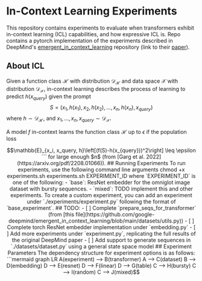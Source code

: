 # In-Context Learning Experiments
This repository contains experiments to evaluate when transformers exhibit in-context learning (ICL) capabilities, and how expressive ICL is. Repo contains a pytorch implementation of the experiments described in DeepMind's [emergent_in_context_learning](https://github.com/google-deepmind/emergent_in_context_learning/) repository (link to their [paper](https://proceedings.neurips.cc/paper_files/paper/2022/file/77c6ccacfd9962e2307fc64680fc5ace-Paper-Conference.pdf)).

## About ICL

Given a function class $\mathcal{H}$ with distribution $\mathcal{D}_{\mathcal{H}}$ and data space $\mathcal{X}$ with distribution $\mathcal{D}_{\mathcal{X}}$, in-context learning describes the process of learning to predict $h(x_{query})$ given the prompt
$$ S=(x_1, h(x_1), x_2, h(x_2), ..., x_n, h(x_n), x_{query}) $$where $h \sim \mathcal{D}_{\mathcal{H}}$, and $x_1, ..., x_n, x_{query} \sim \mathcal{D}_{\mathcal{X}}$.

A model $f$ in-context learns the function class $\mathcal{H}$ up to $\epsilon$ if the population loss
```math
\mathbb{E}_{x_i, x_query, h}\left[(f(S)-h(x_{query}))^2\right] \leq \epsilon ``` for large enough $n$ (from [Garg et al. 2022](https://arxiv.org/pdf/2208.01066)).

## Running Experiments
To run experiments, use the following command line arguments

    chmod +x experiments.sh
    experiments.sh EXPERIMENT_ID

where `EXPERIMENT_ID` is one of the following:
 - `base`: ResNet embedder for the omniglot image dataset with bursty sequences.
 - `mixed`: TODO implement this and other experiments.

To create a custom experiment, you can add an experiment under `./experiments/experiment.py` following the format of `base_experiment`.

## TODO:

 - [ ] Complete `prepare_seqs_for_transformer` (from [this file](https://github.com/google-deepmind/emergent_in_context_learning/blob/main/datasets/utils.py))
 - [ ] Complete torch ResNet embedder implementation under `embedding.py`
 - [ ] Add more experiments under `experiment.py`, replicating the full results of the original DeepMind paper
 - [ ] Add support to generate sequences in `./datasets/dataset.py` using a general state space model

## Experiment Parameters

The dependency structure for experiment options is as follows:

```mermaid
graph LR
A(experiment) --> B(transformer)
A --> C(dataset)
B --> D(embedding)
D --> E(resnet)
D --> F(linear)
D --> G(table)
C --> H(bursty)
C --> I(random)
C --> J(mixed)
```
